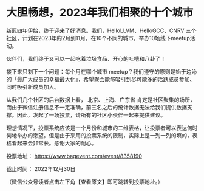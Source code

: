 # 大胆畅想，2023年我们相聚的十个城市

新冠四年伊始，终于迎来了好消息。我们，HelloLLVM、HelloGCC、CNRV 三个社区，计划在2023年的2月到11月，在10个不同的城市，举办10场线下meetup活动。

伙伴们，我们终于又可以一起吃着垃圾食品、开心的吐槽和八卦了！

接下来只剩下一个问题：每个月在哪个城市 meetup？我们遵守的原则是始于边沁的「最广大成员的幸福最大化」，希望聚会能够吸引到尽可能多的活跃成员参加、同时吸引新成员加入。

从我们几个社区的后台数据上看， 北京、上海、广东省 肯定是社区聚集的场所，而由于微信注册信息不一定准确，前三名之后的统计数据无法给我们提供数据支撑。因此，发起了一场投票，请所有的社区小伙伴一起来提供建议。

理想情况下，投票系统应该是一个月份和城市的二维表格，让投票者可以表达何时何地举办的愿望。但是由于采用的投票系统的限制，实际上是一列一列的填的，表格看起来会非常长。感谢大家的耐心。

投票地址：
https://www.bagevent.com/event/8358190

截止时间：
2022年12月30日

（微信公众号读者点击左下角【查看原文】即可跳转到投票地址。）
